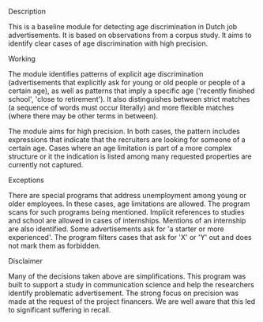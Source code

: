 Description

This is a baseline module for detecting age discrimination in Dutch job advertisements. It is based on observations from a corpus study.
It aims to identify clear cases of age discrimination with high precision. 

Working

The module identifies patterns of explicit age discrimination (advertisements that explicitly ask for young or old people or people of a certain age),
as well as patterns that imply a specific age ('recently finished school', 'close to retirement').
It also distinguishes between strict matches (a sequence of words must occur literally) and more flexible matches (where there may be other terms in between).

The module aims for high precision. In both cases, the pattern includes expressions that indicate that the recruiters are looking for someone of a certain age.
Cases where an age limitation is part of a more complex structure or it the indication is listed among many requested properties are currently not captured.

Exceptions

There are special programs that address unemployment among young or older employees. In these cases, age limitations are allowed. The program scans for such programs being mentioned.
Implicit references to studies and school are allowed in cases of internships. Mentions of an internship are also identified.
Some advertisements ask for 'a starter or more experienced'. The program filters cases that ask for 'X' or 'Y' out and does not mark them as forbidden.

Disclaimer

Many of the decisions taken above are simplifications. This program was built to support a study in communication science and help the researchers identify problematic advertisement.
The strong focus on precision was made at the request of the project financers. We are well aware that this led to significant suffering in recall.
